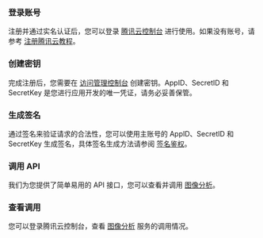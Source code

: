 ### 登录账号
注册并通过实名认证后，您可以登录 [腾讯云控制台](https://console.cloud.tencent.com/tiia) 进行使用。如果没有账号，请参考 [注册腾讯云教程](https://cloud.tencent.com/document/product/378/17985)。

### 创建密钥
完成注册后，您需要在 [访问管理控制台](https://console.cloud.tencent.com/cam/capi) 创建密钥。AppID、SecretID 和 SecretKey 是您进行应用开发的唯一凭证，请务必妥善保管。

### 生成签名
通过签名来验证请求的合法性，您可以使用主账号的 AppID、SecretID 和 SecretKey 生成签名，具体签名生成方法请参阅 [签名鉴权](https://cloud.tencent.com/document/product/865/17723)。

### 调用 API
我们为您提供了简单易用的 API 接口，您可以查看并调用 [图像分析](https://cloud.tencent.com/document/product/865/35462)。

### 查看调用
您可以登录腾讯云控制台，查看 [图像分析](https://console.cloud.tencent.com/tiia) 服务的调用情况。

